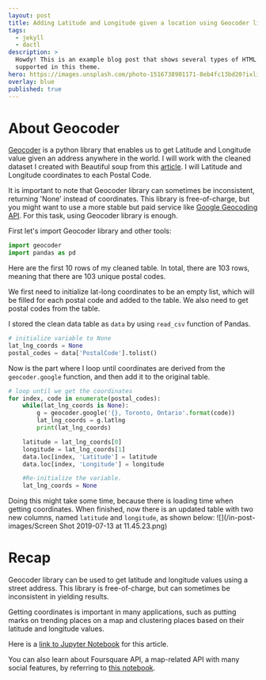 ```yaml
---
layout: post
title: Adding Latitude and Longitude given a location using Geocoder library
tags:
  - jekyll
  - dactl
description: >
  Howdy! This is an example blog post that shows several types of HTML content
  supported in this theme.
hero: https://images.unsplash.com/photo-1516738901171-8eb4fc13bd20?ixlib=rb-1.2.1&ixid=eyJhcHBfaWQiOjEyMDd9&auto=format&fit=crop&w=1500&q=80
overlay: blue
published: true
---
```


# About Geocoder
[Geocoder](https://geocoder.readthedocs.io/) is a python library that enables us to get Latitude and Longitude value given an address anywhere in the world. I will work with the cleaned dataset I created with Beautiful soup from this [article](https://sangwookcheon.github.io/2019/07/12/web-scraping-using-beautiful-soup/). I will Latitude and Longitude coordinates to each Postal Code.

It is important to note that Geocoder library can sometimes be inconsistent, returning 'None' instead of coordinates. This library is free-of-charge, but you might want to use a more stable but paid service like [Google Geocoding API](https://developers.google.com/maps/documentation/geocoding/start). For this task, using Geocoder library is enough.

First let's import Geocoder library and other tools:
```python
import geocoder
import pandas as pd
```

Here are the first 10 rows of my cleaned table. In total, there are 103 rows, meaning that there are 103 unique postal codes.

We first need to initialize lat-long coordinates to be an empty list, which will be filled for each postal code and added to the table. We also need to get postal codes from the table.

I stored the clean data table as `data` by using `read_csv` function of Pandas.
```python
# initialize variable to None
lat_lng_coords = None
postal_codes = data['PostalCode'].tolist()
```

Now is the part where I loop until coordinates are derived from the `geocoder.google` function, and then add it to the original table.
```python
# loop until we get the coordinates
for index, code in enumerate(postal_codes):
    while(lat_lng_coords is None):
        g = geocoder.google('{}, Toronto, Ontario'.format(code))
        lat_lng_coords = g.latlng
        print(lat_lng_coords)

    latitude = lat_lng_coords[0]
    longitude = lat_lng_coords[1]
    data.loc[index, 'Latitude'] = latitude
    data.loc[index, 'Longitude'] = longitude

    #Re-initialize the variable.
    lat_lng_coords = None
```
Doing this might take some time, because there is loading time when getting coordinates. When finished, now there is an updated table with two new columns, named `latitude` and `longitude`, as shown below:
![](/in-post-images/Screen Shot 2019-07-13 at 11.45.23.png)

# Recap
Geocoder library can be used to get latitude and longitude values using a street address. This library is free-of-charge, but can sometimes be inconsistent in yielding results.

Getting coordinates is important in many applications, such as putting marks on trending places on a map and clustering places based on their latitude and longitude values.

Here is a [link to Jupyter Notebook](https://github.com/SangwookCheon/non-e-stop-python-data-science/blob/master/Machine-Learning/Example%20Projects/IBM%20Capstone%20Project/add_latlon.ipynb) for this article.

You can also learn about Foursquare API, a map-related API with many social features, by referring to [this notebook](https://github.com/SangwookCheon/non-e-stop-python-data-science/blob/master/Machine-Learning/Example%20Projects/IBM%20Capstone%20Project/foursquare_api_exploration.ipynb).
